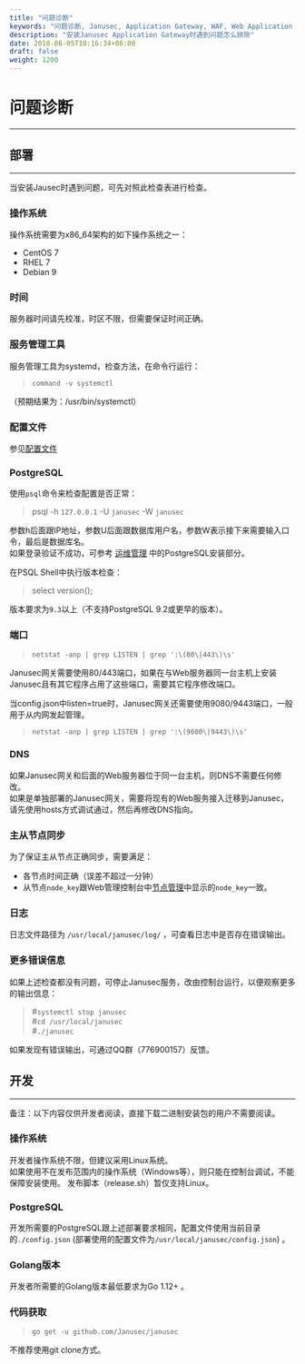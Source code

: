 ```yaml
---
title: "问题诊断"
keywords: "问题诊断, Janusec, Application Gateway, WAF, Web Application Firewall"
description: "安装Janusec Application Gateway时遇到问题怎么排除"
date: 2018-08-05T10:16:34+08:00
draft: false
weight: 1200
---
```


# 问题诊断
---

## 部署
---

当安装Jausec时遇到问题，可先对照此检查表进行检查。

### 操作系统

操作系统需要为x86_64架构的如下操作系统之一：  

* CentOS 7  
* RHEL 7  
* Debian 9  

### 时间

服务器时间请先校准，时区不限，但需要保证时间正确。  

### 服务管理工具

服务管理工具为systemd，检查方法，在命令行运行： 

> `command -v systemctl`   

（预期结果为：/usr/bin/systemctl） 

### 配置文件

参见[配置文件](/cn/configuration/)  

### PostgreSQL

使用`psql`命令来检查配置是否正常：  

> psql -h `127.0.0.1` -U `janusec` -W `janusec`  

参数h后面跟IP地址，参数U后面跟数据库用户名，参数W表示接下来需要输入口令，最后是数据库名。  
如果登录验证不成功，可参考 [运维管理](/cn/operation-management) 中的PostgreSQL安装部分。

在PSQL Shell中执行版本检查：  

> select version();  

版本要求为`9.3`以上（不支持PostgreSQL 9.2或更早的版本）。  

### 端口

> `netstat -anp | grep LISTEN | grep ':\(80\|443\)\s'`  

Janusec网关需要使用80/443端口，如果在与Web服务器同一台主机上安装Janusec且有其它程序占用了这些端口，需要其它程序修改端口。  

当config.json中listen=true时，Janusec网关还需要使用9080/9443端口，一般用于从内网发起管理。  
> `netstat -anp | grep LISTEN | grep ':\(9080\|9443\)\s'`  


### DNS

如果Janusec网关和后面的Web服务器位于同一台主机，则DNS不需要任何修改。  
如果是单独部署的Janusec网关，需要将现有的Web服务接入迁移到Janusec，请先使用hosts方式调试通过，然后再修改DNS指向。 

### 主从节点同步

为了保证主从节点正确同步，需要满足：  

* 各节点时间正确（误差不超过一分钟）  
* 从节点`node_key`跟Web管理控制台中[节点管理](/cn/node-management)中显示的`node_key`一致。  

### 日志

日志文件路径为 `/usr/local/janusec/log/` ，可查看日志中是否存在错误输出。  
  
### 更多错误信息  

如果上述检查都没有问题，可停止Janusec服务，改由控制台运行，以便观察更多的输出信息：  

> #`systemctl stop janusec`  
> #`cd /usr/local/janusec`  
> #`./janusec`  

如果发现有错误输出，可通过QQ群（776900157）反馈。  
  

## 开发

---

备注：以下内容仅供开发者阅读，直接下载二进制安装包的用户不需要阅读。

### 操作系统

开发者操作系统不限，但建议采用Linux系统。  
如果使用不在发布范围内的操作系统（Windows等），则只能在控制台调试，不能保障安装使用。
发布脚本（release.sh）暂仅支持Linux。  

### PostgreSQL

开发所需要的PostgreSQL跟上述部署要求相同，配置文件使用当前目录的`./config.json` (部署使用的配置文件为`/usr/local/janusec/config.json`) 。

### Golang版本

开发者所需要的Golang版本最低要求为Go 1.12+ 。  

### 代码获取

> `go get -u github.com/Janusec/janusec`  

不推荐使用git clone方式。



